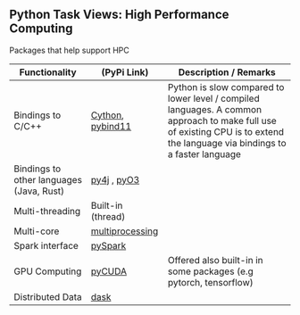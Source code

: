 ## Python Task Views: High Performance Computing

Packages that help support HPC

| Functionality | (PyPi Link) |  Description / Remarks |
|---------| ----------- |------ | 
| Bindings to C/C++ | [Cython](https://cython.org/), [pybind11](https://pypi.org/project/pybind11/)  |   Python is slow compared to lower level / compiled languages. A common approach to make full use of existing CPU is to extend the language via bindings to a faster language |
| Bindings to other languages (Java, Rust) |  [py4j](https://pypi.org/project/py4j/) , [pyO3](https://pypi.org/project/pyo3-pack/)  |   
| Multi-threading  | Built-in (thread)  |   |
| Multi-core | [multiprocessing](https://pypi.org/project/multiprocessing/) | |
| Spark interface | [pySpark](https://pypi.org/project/pyspark/) |   |
| GPU Computing  | [pyCUDA](https://pypi.org/project/pycuda/)  |   Offered also built-in in some packages (e.g pytorch, tensorflow) |
| Distributed Data  | [dask](https://pypi.org/project/dask/) |   |
